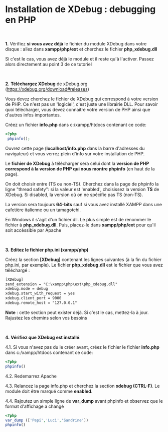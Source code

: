 **Installation de XDebug : debugging en PHP**
=============================================

<br>

**1.**  Vérifiez **si vous avez déjà** le fichier du module XDebug dans votre disque : allez dans **xampp/php/ext** et cherchez le fichier **php\_xdebug.dll**

 Si c'est le cas, vous avez déjà le module et il reste qu'à l'activer.
 Passez alors directement au point 3 de ce tutoriel

<br>

**2.** **Téléchargez XDebug** de xDebug.org (https://xdebug.org/download#releases)
   

Vous devez cherchez le fichier de XDebug qui correspond à votre version de PHP. Ce n'est pas un 'logiciel', c'est juste une librairie DLL. Pour savoir quoi télécharger, vous devez connaitre votre version de PHP ainsi que d'autres infos importantes.

Créez un fichier **info.php** dans c:/xampp/htdocs contenant ce code:
 
 
 ```php
 <?php
  phpinfo();
 
 ```
 
Ouvrez cette page (**localhost/info.php** dans la barre d'adresses du navigateur) et vous verrez plein d'info sur votre installation de PHP.

Le **fichier de XDebug** à télécharger sera celui dont la **version de PHP correspond à la version de PHP qui nous montre phpinfo** (en haut de la page). 

On doit choisir entre (TS ou non-TS). Cherchez dans la page de phpinfo la ligne "thread safety": si la valeur est 'enabled', choisissez la version **TS** de XDebug. Si disabled, la version où on ne spécifie pas TS (non-TS).

La version sera toujours **64-bits** sauf si vous avez installé XAMPP dans une cafetière italienne ou un tamagotchi.





 En Windows il s'agit d'un fichier dll. Le plus simple est de renommer le fichier à **php\_xdebug.dll**. Puis, placez-le dans **xampp/php/ext** pour qu'il soit accèssible par Apache

<br>

**3.** **Editez le fichier php.ini (xampp/php)**

 Créez la section **\[XDebug\]** contenant les lignes suivantes (à la fin du fichier php.ini, par exemple). Le fichier **php\_xdebug.dll** est le fichier que vous avez téléchargé :

```apache
[XDebug]
zend_extension = "C:\xampp\php\ext\php_xdebug.dll"
xdebug.mode = debug
xdebug.start_with_request = yes
xdebug.client_port = 9000
xdebug.remote_host = "127.0.0.1"
```
 **Note** : cette section peut exister déjà. Si c'est le cas, mettez-la à
 jour. Rajustez les chemins selon vos besoins

<br>

**4.**  **Vérifiez que XDebug est installé**:

4.1.  Si vous n'avez pas du le créer avant, créez le fichier le fichier **info.php** dans c:/xampp/htdocs contenant ce code:
  
 ```php
<?php
phpinfo()

 ```

4.2.  Redemarrez Apache

4.3.  Relancez la page info.php et cherchez la section **xdebug (CTRL-F)**. Le module doit être marqué comme **enabled**.

4.4. Rajoutez un simple ligne de **var_dump** avant phpinfo et observez que le format d'affichage a changé

```php
<?php
var_dump (['Pepi','Luci','Sandrine'])
phpinfo()
```
